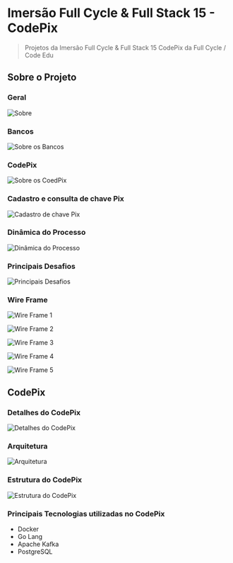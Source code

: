 # Imersão Full Cycle & Full Stack 15 - CodePix

> Projetos da Imersão Full Cycle & Full Stack 15 CodePix da Full Cycle / Code Edu

## Sobre o Projeto

### Geral

![Sobre](/files/sobre.png)

### Bancos

![Sobre os Bancos](/files/sobre-bancos.png)

### CodePix

![Sobre os CoedPix](/files/sobre-codepix.png)

### Cadastro e consulta de chave Pix

![Cadastro de chave Pix](/files/sobre-cadastro-pix.png)

### Dinâmica do Processo

![Dinâmica do Processo](/files/sobre-processo.png)

### Principais Desafios

![Principais Desafios](/files/sobre-desafios.png)

### Wire Frame

![Wire Frame 1](/files/wireframe-1.png)

![Wire Frame 2](/files/wireframe-2.png)

![Wire Frame 3](/files/wireframe-3.png)

![Wire Frame 4](/files/wireframe-4.png)

![Wire Frame 5](/files/wireframe-5.png)

## CodePix

### Detalhes do CodePix

![Detalhes do CodePix](/files/sobre-detalhes-codepix.png)

### Arquitetura

![Arquitetura](/files/arquitetura.png)

### Estrutura do CodePix

![Estrutura do CodePix](/files/estrutura-codepix.png)

### Principais Tecnologias utilizadas no CodePix

- Docker
- Go Lang
- Apache Kafka
- PostgreSQL